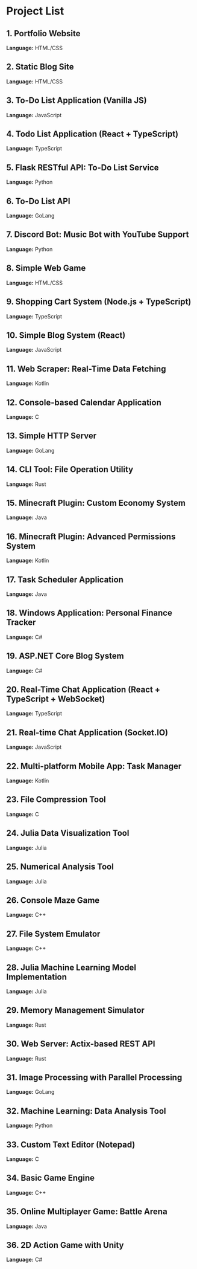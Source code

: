 # Project List

## 1. Portfolio Website  
**Language:** HTML/CSS

## 2. Static Blog Site  
**Language:** HTML/CSS

## 3. To-Do List Application (Vanilla JS)  
**Language:** JavaScript

## 4. Todo List Application (React + TypeScript)  
**Language:** TypeScript

## 5. Flask RESTful API: To-Do List Service  
**Language:** Python

## 6. To-Do List API  
**Language:** GoLang

## 7. Discord Bot: Music Bot with YouTube Support  
**Language:** Python

## 8. Simple Web Game  
**Language:** HTML/CSS

## 9. Shopping Cart System (Node.js + TypeScript)  
**Language:** TypeScript

## 10. Simple Blog System (React)  
**Language:** JavaScript

## 11. Web Scraper: Real-Time Data Fetching  
**Language:** Kotlin

## 12. Console-based Calendar Application  
**Language:** C

## 13. Simple HTTP Server  
**Language:** GoLang

## 14. CLI Tool: File Operation Utility  
**Language:** Rust

## 15. Minecraft Plugin: Custom Economy System  
**Language:** Java

## 16. Minecraft Plugin: Advanced Permissions System  
**Language:** Kotlin

## 17. Task Scheduler Application  
**Language:** Java

## 18. Windows Application: Personal Finance Tracker  
**Language:** C#

## 19. ASP.NET Core Blog System  
**Language:** C#

## 20. Real-Time Chat Application (React + TypeScript + WebSocket)  
**Language:** TypeScript

## 21. Real-time Chat Application (Socket.IO)  
**Language:** JavaScript

## 22. Multi-platform Mobile App: Task Manager  
**Language:** Kotlin

## 23. File Compression Tool  
**Language:** C

## 24. Julia Data Visualization Tool  
**Language:** Julia

## 25. Numerical Analysis Tool  
**Language:** Julia

## 26. Console Maze Game  
**Language:** C++

## 27. File System Emulator  
**Language:** C++

## 28. Julia Machine Learning Model Implementation  
**Language:** Julia

## 29. Memory Management Simulator  
**Language:** Rust

## 30. Web Server: Actix-based REST API  
**Language:** Rust

## 31. Image Processing with Parallel Processing  
**Language:** GoLang

## 32. Machine Learning: Data Analysis Tool  
**Language:** Python

## 33. Custom Text Editor (Notepad)  
**Language:** C

## 34. Basic Game Engine  
**Language:** C++

## 35. Online Multiplayer Game: Battle Arena  
**Language:** Java

## 36. 2D Action Game with Unity  
**Language:** C#
